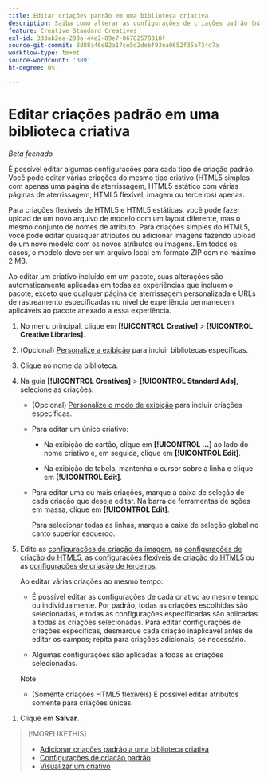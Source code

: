 ```yaml
---
title: Editar criações padrão em uma biblioteca criativa
description: Saiba como alterar as configurações de criações padrão (não dinâmicas) em uma biblioteca criativa.
feature: Creative Standard Creatives
exl-id: 333ab2ea-293a-44e2-89e7-06782578318f
source-git-commit: 8d88a46e82a17ce5d2debf93ea0652f35a734d7a
workflow-type: tm+mt
source-wordcount: '389'
ht-degree: 0%

---
```


# Editar criações padrão em uma biblioteca criativa

*Beta fechado*

É possível editar algumas configurações para cada tipo de criação padrão. Você pode editar várias criações<!-- or creative variations --> do mesmo tipo criativo (HTML5 simples com apenas uma página de aterrissagem, HTML5 estático com várias páginas de aterrissagem, HTML5 flexível, imagem ou terceiros<!-- , or dynamic -->) apenas.

Para criações flexíveis de HTML5 e HTML5 estáticas, você pode fazer upload de um novo arquivo de modelo com um layout diferente, mas o mesmo conjunto de nomes de atributo. Para criações simples do HTML5, você pode editar quaisquer atributos ou adicionar imagens fazendo upload de um novo modelo com os novos atributos ou imagens. Em todos os casos, o modelo deve ser um arquivo local em formato ZIP com no máximo 2 MB.

Ao editar um criativo<!-- or creative variation --> incluído em um pacote, suas alterações são automaticamente aplicadas em todas as experiências que incluem o pacote, exceto que qualquer página de aterrissagem personalizada e URLs de rastreamento especificadas no nível de experiência permanecem aplicáveis ao pacote anexado a essa experiência.

1. No menu principal, clique em **[!UICONTROL Creative]** > **[!UICONTROL Creative Libraries]**.

1. (Opcional) [Personalize a exibição](/help/creative/introduction/customize-data-views.md) para incluir bibliotecas específicas.

1. Clique no nome da biblioteca.

1. Na guia **[!UICONTROL Creatives]** > **[!UICONTROL Standard Ads]**, selecione as criações:

   * (Opcional) [Personalize o modo de exibição](/help/creative/introduction/customize-data-views.md) para incluir criações específicas.

   * Para editar um único criativo:

      * Na exibição de cartão, clique em **[!UICONTROL ...]** ao lado do nome criativo e, em seguida, clique em **[!UICONTROL Edit]**.

      * Na exibição de tabela, mantenha o cursor sobre a linha e clique em **[!UICONTROL Edit]**.

   * Para editar uma ou mais criações, marque a caixa de seleção de cada criação que deseja editar. Na barra de ferramentas de ações em massa, clique em **[!UICONTROL Edit]**.

     Para selecionar todas as linhas, marque a caixa de seleção global no canto superior esquerdo.

1. Edite as [configurações de criação da imagem](/help/creative/creative-libraries/creative-settings-standard.md#creative-settings-image), as [configurações de criação do HTML5](/help/creative/creative-libraries/creative-settings-standard.md#creative-settings-html5), as [configurações flexíveis de criação do HTML5](/help/creative/creative-libraries/creative-settings-standard.md#creative-settings-flexible-html5) ou as [configurações de criação de terceiros](/help/creative/creative-libraries/creative-settings-standard.md#creative-settings-third-party). <!-- , or [dynamic creative settings](/help/creative/creative-libraries/creative-settings-dynamic.md) -->

   Ao editar várias criações ao mesmo tempo:

   * É possível editar as configurações de cada criativo ao mesmo tempo ou individualmente. Por padrão, todas as criações escolhidas são selecionadas, e todas as configurações especificadas são aplicadas a todas as criações selecionadas. Para editar configurações de criações específicas, desmarque cada criação inaplicável antes de editar os campos; repita para criações adicionais, se necessário.

   * Algumas configurações são aplicadas a todas as criações selecionadas.

   >[!NOTE]
   >
   >* (Somente criações HTML5 flexíveis) É possível editar atributos somente para criações únicas.<!-- May never be implemented: Also, when you update the template for a parent creative with child variations, the variations are updated with any changes to the template layout, but the attribute values for the variation aren't changed. -->

<!-- Not there as of 1/16/25. If we do add it, verify the applicable ad types:   
1. (Flexible HTML5 [or third-party should be possible, but not so] creatives; optional) Once you've made your changes, click ![]() to preview the new creative. 
-->

1. Clique em **Salvar**.

<!-- Not there as of 1/16/25. If we do add it, add back in:
1. (Flexible HTML5 or third-party creatives; optional) Regenerate the thumbnail within the table view or cards view if the change isn't visible immediately.
-->

>[!MORELIKETHIS]
>
>* [Adicionar criações padrão a uma biblioteca criativa](creative-add-standard.md)
>* [Configurações de criação padrão](/help/creative/creative-libraries/creative-settings-standard.md)
>* [Visualizar um criativo](/help/creative/creative-libraries/creative-preview.md)
